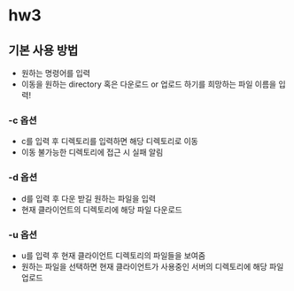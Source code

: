 # hw3

## 기본 사용 방법
* 원하는 명령어를 입력
* 이동을 원하는 directory 혹은 다운로드 or 업로드 하기를 희망하는 파일 이름을 입력!
### -c 옵션
* c를 입력 후 디렉토리를 입력하면 해당 디렉토리로 이동
* 이동 불가능한 디렉토리에 접근 시 실패 알림

### -d 옵션
* d를 입력 후 다운 받길 원하는 파일을 입력
* 현재 클라이언트의 디렉토리에 해당 파일 다운로드

### -u 옵션
 * u를 입력 후 현재 클라이언트 디렉토리의 파일들을 보여줌
 * 원하는 파일을 선택하면 현재 클라이언트가 사용중인 서버의 디렉토리에 해당 파일 업로드
